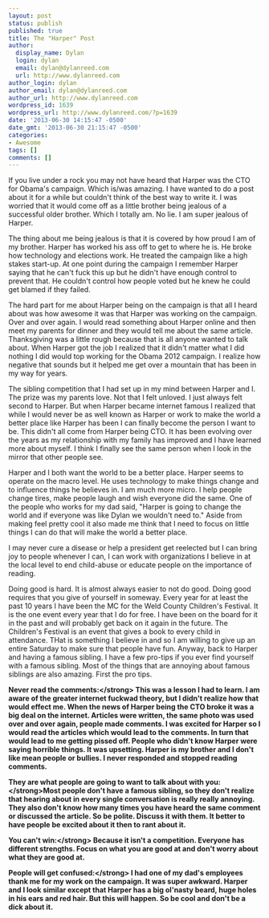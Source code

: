 ```yaml
---
layout: post
status: publish
published: true
title: The "Harper" Post
author:
  display_name: Dylan
  login: dylan
  email: dylan@dylanreed.com
  url: http://www.dylanreed.com
author_login: dylan
author_email: dylan@dylanreed.com
author_url: http://www.dylanreed.com
wordpress_id: 1639
wordpress_url: http://www.dylanreed.com/?p=1639
date: '2013-06-30 14:15:47 -0500'
date_gmt: '2013-06-30 21:15:47 -0500'
categories:
- Awesome
tags: []
comments: []
---
```

<p>If you live under a rock you may not have heard that Harper was the CTO for Obama's campaign. Which is&#47;was amazing. I have wanted to do a post about it for a while but couldn't think of the best way to write it. I was worried that it would come off as a little brother being jealous of a successful older brother. Which I totally am. No lie. I am super jealous of Harper.</p>
<p>The thing about me being jealous is that it is covered by how proud I am of my brother. Harper has worked his ass off to get to where he is. He broke how technology and elections work. He treated the campaign like a high stakes start-up. At one point during the campaign I remember Harper saying that he can't fuck this up but he didn't have enough control to prevent that. He couldn't control how people voted but he knew he could get blamed if they failed.</p>
<p>The hard part for me about Harper being on the campaign is that all I heard about was how awesome it was that Harper was working on the campaign. Over and over again. I would read something about Harper online and then meet my parents for dinner and they would tell me about the same article. Thanksgiving was a little rough because that is all anyone wanted to talk about. When Harper got the job I realized that it didn't matter what I did nothing I did would top working for the Obama 2012 campaign. I realize how negative that sounds but it helped me get over a mountain that has been in my way for years.</p>
<p>The sibling competition that I had set up in my mind between Harper and I. The prize was my parents love. Not that I felt unloved. I just always felt second to Harper. But when Harper became internet famous I realized that while I would never be as well known as Harper or work to make the world a better place like Harper has been I can finally become the person I want to be. This didn't all come from Harper being CTO. It has been evolving over the years as my relationship with my family has improved and I have learned more about myself. I think I finally see the same person when I look in the mirror that other people see.</p>
<p>Harper and I both want the world to be a better place. Harper seems to operate on the macro level. He uses technology to make things change and to influence things he believes in. I am much more micro. I help people change tires, make people laugh and wish everyone did the same. One of the people who works for my dad said, "Harper is going to change the world and if everyone was like Dylan we wouldn't need to." Aside from making feel pretty cool it also made me think that I need to focus on little things I can do that will make the world a better place.</p>
<p>I may never cure a disease or help a president get reelected but I can bring joy to people whenever I can, I can work with organizations I believe in at the local level to end child-abuse or educate people on the importance of reading.</p>
<p>Doing good is hard. It is almost always easier to not do good. Doing good requires that you give of yourself in someway. Every year for at least the past 10 years I have been the MC for the Weld County Children's Festival. It is the one event every year that I do for free. I have been on the board for it in the past and will probably get back on it again in the future. The Children's Festival is an event that gives a book to every child in attendance. THat is something I believe in and so I am willing to give up an entire Saturday to make sure that people have fun. Anyway, back to Harper and having a famous sibling. I have a few pro-tips if you ever find yourself with a famous sibling. Most of the things that are annoying about famous siblings are also amazing. First the pro tips.</p>
<p><strong>Never read the comments:<&#47;strong>&nbsp;This was a lesson I had to learn. I am aware of the greater internet fuckwad theory, but I didn't realize how that would effect me. When the news of Harper being the CTO broke it was a big deal on the internet. Articles were written, the same photo was used over and over again, people made comments. I was excited for Harper so I would read the articles which would lead to the comments. In turn that would lead to me getting pissed off. People who didn't know Harper were saying horrible things. It was upsetting. Harper is my brother and I don't like mean people or bullies. I never responded and stopped reading comments.</p>
<p><strong>They are what people are going to want to talk about with you: <&#47;strong>Most people don't have a famous sibling, so they don't realize that hearing about in every single conversation is really really annoying. They also don't know how many times you have heard the same comment or discussed the article. So be polite. Discuss it with them. It better to have people be excited about it then to rant about it.</p>
<p><strong>You can't win:<&#47;strong>&nbsp;Because it isn't a competition. Everyone has different strengths. Focus on what you are good at and don't worry about what they are good at.</p>
<p><strong>People will get confused:<&#47;strong>&nbsp;I had one of my dad's employees thank me for my work on the campaign. It was super awkward. Harper and I look similar except that Harper has a big ol'nasty beard, huge holes in his ears and red hair. But this will happen. So be cool and don't be a dick about it.</p>
